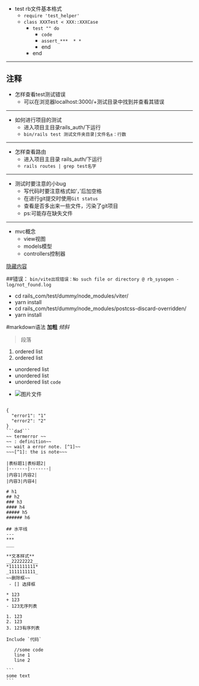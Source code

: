 
* test rb文件基本格式
  + `require 'test_helper'`
  + `class XXXTest < XXX::XXXCase`
    * `test "" do`
      * `code`
      * `assert_***  * *`
      * end
    * end


---
## 注释
 * 怎样查看test测试错误
   * 可以在浏览器localhost:3000/+测试目录中找到并查看其错误
---
 * 如何进行项目的测试
   * 进入项目主目录rails_auth/下运行 
   * `bin/rails test 测试文件夹目录|文件名±：行数`
---
 * 怎样查看路由
   * 进入项目主目录 rails_auth/下运行
   * `rails routes | grep test名字`
---
 * 测试时要注意的小bug
   * 写代码时要注意格式如‘，’后加空格
   * 在进行git提交时使用`Git status`
   * 查看是否多出来一些文件，污染了git项目
   * ps:可能存在缺失文件
---

 * mvc概念
   * view视图
   * models模型
   * controllers控制器






[隐藏内容](file:///Users/qmy/dong/dong/trask/error.txt)

##错误：
```bin/vite出现错误：No such file or directory @ rb_sysopen - log/not_found.log```
  * cd rails_com/test/dummy/node_modules/viter/
  * yarn install
  * cd rails_com/test/dummy/node_modules/postcss-discard-overridden/
  * yarn install

#markdown语法
**加粗**
*倾斜*
> 段落
1. ordered list
2. ordered list
- unordered list
- unordered list
- unordered list
`code`
* ![图片文件](image.jpg)
~~~

{
  "error1": "1"
  "error2": "2"
}
```dad```
~~ termerror ~~ 
~~ : definition~~ 
~~ wait a error note. [^1]~~
~~~[^1]: the is note~~~

|表标题1|表标题2|
|-------|-------|
|内容1|内容2|
|内容3|内容4|

# h1
## h2
### h3
#### h4
##### h5
###### h6

## 水平线
---
***
___

**文本样式**
__22222222__
*1111111111*
_1111111111_
~~删除框~~
 - [] 选择框

* 123
+ 123
- 123无序列表

1. 123
2. 123
3. 123有序列表

Include `代码`

   //some code
   line 1
   line 2

```
some text
```



